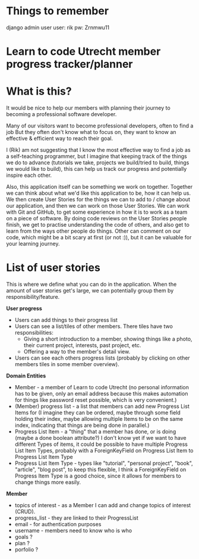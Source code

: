 # Things to remember
django admin user
user: rik
pw: Zrnmwu11



# Learn to code Utrecht member progress tracker/planner

# What is this?
It would be nice to help our members with planning their journey to becoming a professional software developer.

Many of our visitors want to become professional developers, often to find a job But they often don't know what to focus on, they want to know an effective & efficient way to reach their goal.

I (Rik) am not suggesting that I know the most effective way to find a job as a self-teaching programmer, but I imagine that keeping track of the things we do to advance (tutorials we take, projects we build/tried to build, things we would like to build), this can help us track our progress and potentially inspire each other.

Also, this application itself can be something we work on together. Together we can think about what we'd like this application to be, how it can help us. We then create User Stories for the things we can to add to / change about our application, and then we can work on those User Stories. We can work with Git and GitHub, to get some experience in how it is to work as a team on a piece of software. By doing code reviews on the User Stories people finish, we get to practise understanding the code of others, and also get to learn from the ways other people do things. Other can comment on our code, which might be a bit scary at first (or not :)), but it can be valuable for your learning journey.

# List of user stories
This is where we define what you can do in the application. When the amount of user stories get's large, we can potentially group them by responsibility/feature.

__User progress__ 

- Users can add things to their progress list
- Users can see a list/tiles of other members. There tiles have two responsibilities:
    - Giving a short introduction to a member, showing things like a photo, their current project, interests, past project, etc.
    - Offering a way to the member's detail view.
- Users can see each others progress lists (probably by clicking on other members tiles in some member overview).


__Domain Entities__
- Member - a member of Learn to code Utrecht (no personal information has to be given, only an email address because this makes automation for things like password reset possible, which is very convenient.)
- (Member) progress list - a list that members can add new Progress List Items for (I imagine they can be ordered, maybe through some field holding their index, maybe allowing multiple Items to be on the same index, indicating that things are being done in parallel.)
- Progress List Item - a "thing" that a member has done, or is doing (maybe a done boolean attribute?) I don't know yet if we want to have different Types of items, it could be possible to have multiple Progress List Item Types, probably with a ForeignKeyField on Progress List Item to Progress List Item Type
- Progress List Item Type - types like "tutorial", "personal project", "book", "article", "blog post", to keep this flexible, I think a ForeignKeyField on Progress Item Type is a good choice, since it allows for members to change things more easily.

__Member__
- topics of interest - as a Member I can add and change topics of interest (CRUD).
- progress_list - they are linked to their ProgressList
- email - for authentication purposes
- username - members need to know who is who
- goals ?
- plan ?
- porfolio ?
